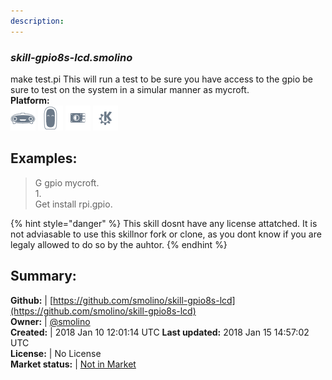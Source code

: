 ```yaml
---
description: 
---
```


### _skill-gpio8s-lcd.smolino_  
make test.pi
This will run a test to be sure you have access to the gpio be sure to test on the system in a simular manner as mycroft.  
**Platform:**  
 ![Mark I](../.gitbook/assets/mark-1-icon.png)  ![Mark II](../.gitbook/assets/mark-2-icon.png)  ![Picroft](../.gitbook/assets/picroft-icon.png)  ![plasmoid](../.gitbook/assets/kde.png)   
## Examples:  
> G gpio mycroft.  
> 1.  
> Get install rpi.gpio.  
  
{% hint style="danger" %}
This skill dosnt have any license attatched. It is not adviasable to use this skillnor fork or clone, as you dont know if you are legaly allowed to do so by the auhtor.
{% endhint %}
  
## Summary:  
**Github:** | [https://github.com/smolino/skill-gpio8s-lcd](https://github.com/smolino/skill-gpio8s-lcd)  
**Owner:** | [@smolino](https://github.com/smolino)  
**Created:** | 2018 Jan 10 12:01:14 UTC  **Last updated:** 2018 Jan 15 14:57:02 UTC  
**License:** | No License  
**Market status:** | [Not in Market](https://market.mycroft.ai/skill/)  
